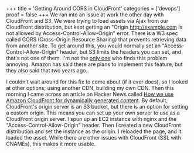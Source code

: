 +++
title = 'Getting Around CORS in CloudFront'
categories = ['devops']
proof = false
+++
We ran into an issue at work the other day with CloudFront and S3. We were trying to load assets via Ajax from our CloudFront distribution, but kept getting an "Origin http://example.com is not allowed by Access-Control-Allow-Origin" error. There is a W3 spec called CORS (Cross-Origin Resource Sharing) that prevents retrieving data from another site. To get around this, you would normally set an "Access-Control-Allow-Origin" header, but S3 limits the headers you can set, and that's not one of them.
I'm not the [only one](http://blog.jacobelder.com/2012/05/3-problems-aws-needs-to-address/) who finds this problem annoying. Amazon has said there are plans to implement this feature, but they also said that two years ago..

I couldn't wait around for this fix to come about (if it ever does), so I looked at other options; using another CDN, building my own CDN. Then this morning I came across an article on Hacker News called [How we use Amazon CloudFront for dynamically generated content](http://blog.elastic.io/post/22773181715/how-we-use-amazon-cloudfront-for-dynamically-generated). By default, CloudFront's origin server is an S3 bucket, but there is an option for setting a custom origin. This means you can set up your own server to use as a CloudFront origin server. I spun up an EC2 instance with nginx and the "Access-Control-Allow-Origin" header. Then I created a new CloudFront distribution and set the instance as the origin. I reloaded the page, and it loaded the asset.
While there are other issues with CloudFront (SSL with CNAMEs), this makes it more usable.
